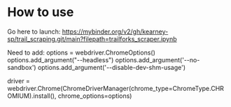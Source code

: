 # How to use

Go here to launch: https://mybinder.org/v2/gh/kearney-sp/trail_scraping.git/main?filepath=trailforks_scraper.ipynb

Need to add:
options = webdriver.ChromeOptions()
options.add_argument("--headless")
options.add_argument('--no-sandbox')
options.add_argument('--disable-dev-shm-usage')

driver = webdriver.Chrome(ChromeDriverManager(chrome_type=ChromeType.CHROMIUM).install(), chrome_options=options)
